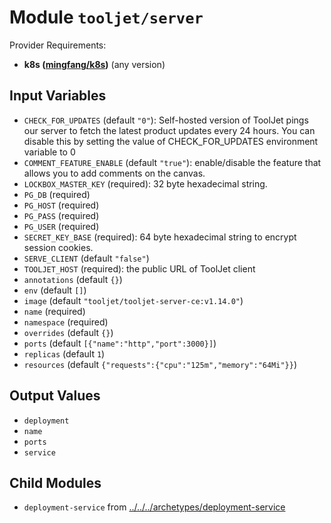 
# Module `tooljet/server`

Provider Requirements:
* **k8s ([mingfang/k8s](https://registry.terraform.io/providers/mingfang/k8s/latest))** (any version)

## Input Variables
* `CHECK_FOR_UPDATES` (default `"0"`): Self-hosted version of ToolJet pings our server to fetch the latest product updates every 24 hours. You can disable this by setting the value of CHECK_FOR_UPDATES environment variable to 0
* `COMMENT_FEATURE_ENABLE` (default `"true"`): enable/disable the feature that allows you to add comments on the canvas.
* `LOCKBOX_MASTER_KEY` (required): 32 byte hexadecimal string.
* `PG_DB` (required)
* `PG_HOST` (required)
* `PG_PASS` (required)
* `PG_USER` (required)
* `SECRET_KEY_BASE` (required): 64 byte hexadecimal string to encrypt session cookies.
* `SERVE_CLIENT` (default `"false"`)
* `TOOLJET_HOST` (required): the public URL of ToolJet client
* `annotations` (default `{}`)
* `env` (default `[]`)
* `image` (default `"tooljet/tooljet-server-ce:v1.14.0"`)
* `name` (required)
* `namespace` (required)
* `overrides` (default `{}`)
* `ports` (default `[{"name":"http","port":3000}]`)
* `replicas` (default `1`)
* `resources` (default `{"requests":{"cpu":"125m","memory":"64Mi"}}`)

## Output Values
* `deployment`
* `name`
* `ports`
* `service`

## Child Modules
* `deployment-service` from [../../../archetypes/deployment-service](../../../archetypes/deployment-service)

